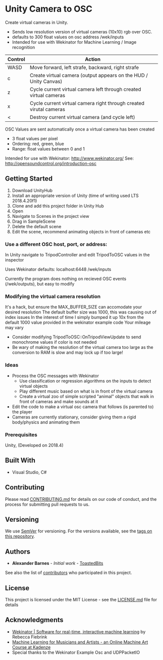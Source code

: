 # Unity Camera to OSC
Create virtual cameras in Unity.

* Sends low resolution version of virtual cameras (10x10) rgb over OSC.
* defaults to 300 float values on osc address /wek/inputs
* Intended for use with Wekinator for Machine Learning / Image recognition

|Control | Action|
|-|-|
| WASD | Move forward, left strafe, backward, right strafe |
| c | Create virtual camera (output appears on the HUD / Unity Canvas) |
| z | Cycle current virtual camera left through created virtual cameras |
| x | Cycle current virtual camera right through created virutal cameras |
| < | Destroy current virtual camera (and cycle left) |

OSC Values are sent automatically once a virtual camera has been created
* 3 float values per pixel
* Ordering: red, green, blue
* Range: float values between 0 and 1

Intended for use with Wekinator: http://www.wekinator.org/
See: http://opensoundcontrol.org/introduction-osc

## Getting Started

1. Download UnityHub
2. Install an appropriate version of Unity (time of writing used LTS 2018.4.20f1)
3. Clone and add this project folder in Unity Hub
4. Open
5. Navigate to Scenes in the project view
6. Drag in SampleScene
7. Delete the default scene
8. Edit the scene, recommend animating objects in front of cameras etc

### Use a different OSC host, port, or address:
In Unity navigate to TripodController and edit TripodToOSC values in the inspector

Uses Wekinator defaults: localhost:6448 /wek/inputs

Currently the program does nothing on recieved OSC events (/wek/outputs), but easy to modify

### Modifying the virtual camera resolution 
It's a hack, but ensure the MAX\_BUFFER\_SIZE can accomodate your desired resolution
The default buffer size was 1000, this was causing out of index issues
In the interest of time I simply bumped it up 10x from the default 1000 value provided in the wekinator example code 
Your mileage may vary
* Consider modifying TripodToOSC::OnTripodViewUpdate to send monochrome values if color is not needed
* Be wary of making the resolution of the virtual camera too large as the conversion to RAM is slow and may lock up if too large!

### Ideas
* Process the OSC messages with Wekinator
  * Use classification or regression algorithms on the inputs to detect virtual objects
  * Play different music based on what is in front of the virtual camera
  * Create a virtual zoo of simple scripted "animal" objects that walk in front of cameras and make sounds at it
* Edit the code to make a virtual osc camera that follows (is parented to) the player
* Cameras are currently stationary, consider giving them a rigid body/physics and animating them

### Prerequisites

Unity, (Developed on 2018.4)

## Built With

*  Visual Studio, C#

## Contributing

Please read [CONTRIBUTING.md](https://gist.github.com/PurpleBooth/b24679402957c63ec426) for details on our code of conduct, and the process for submitting pull requests to us.

## Versioning

We use [SemVer](http://semver.org/) for versioning. For the versions available, see the [tags on this repository](https://github.com/your/project/tags). 

## Authors

* **Alexander Barnes** - *Initial work* - [ToastedBits](http://toastedbits.com/)

See also the list of [contributors](https://github.com/your/project/contributors) who participated in this project.

## License

This project is licensed under the MIT License - see the [LICENSE.md](LICENSE.md) file for details

## Acknowledgments

* [Wekinator \| Software for real-time, interactive machine learning](http://www.wekinator.org/) by Rebecca Fiebrink
* [Machine Learning for Musicians and Artists - an Online Machine Art Course at Kadenze](https://www.kadenze.com/courses/machine-learning-for-musicians-and-artists-v)
* Special thanks to the Wekinator Example Osc and UDPPacketIO
